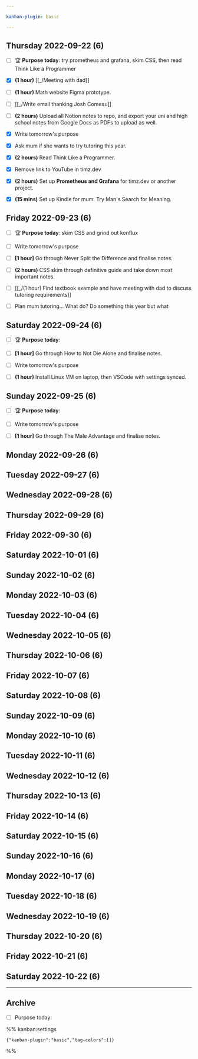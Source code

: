 ```yaml
---

kanban-plugin: basic

---
```


## Thursday 2022-09-22 (6)

- [ ] 🏆 **Purpose today**: try prometheus and grafana, skim CSS, then read Think Like a Programmer
- [x] **(1 hour)** [[_/Meeting with dad]]
- [ ] **(1 hour)** Math website Figma prototype.
- [ ] [[_/Write email thanking Josh Comeau]]
- [ ] **(2 hours)** Upload all Notion notes to repo, and export your uni and high school notes from Google Docs as PDFs to upload as well.
- [x] Write tomorrow's purpose
- [x] Ask mum if she wants to try tutoring this year.
- [x] **(2 hours)** Read Think Like a Programmer.
- [x] Remove link to YouTube in timz.dev
- [x] **(2 hours)** Set up **Prometheus and Grafana** for timz.dev or another project.
- [x] **(15 mins)** Set up Kindle for mum. Try Man's Search for Meaning.


## Friday 2022-09-23 (6)

- [ ] 🏆 **Purpose today**: skim CSS and grind out konflux
- [ ] Write tomorrow's purpose
- [ ] **[1 hour]** Go through Never Split the Difference and finalise notes.
- [ ] **(2 hours)** CSS skim through definitive guide and take down most important notes.
- [ ] [[_/(1 hour) Find textbook example and have meeting with dad to discuss tutoring requirements]]
- [ ] Plan mum tutoring... What do? Do something this year but what


## Saturday 2022-09-24 (6)

- [ ] 🏆 **Purpose today**:
- [ ] **[1 hour]** Go through How to Not Die Alone and finalise notes.
- [ ] Write tomorrow's purpose
- [ ] **(1 hour)** Install Linux VM on laptop, then VSCode with settings synced.


## Sunday 2022-09-25 (6)

- [ ] 🏆 **Purpose today**:
- [ ] Write tomorrow's purpose
- [ ] **[1 hour]** Go through The Male Advantage and finalise notes.


## Monday 2022-09-26 (6)



## Tuesday 2022-09-27 (6)



## Wednesday 2022-09-28 (6)



## Thursday 2022-09-29 (6)



## Friday 2022-09-30 (6)



## Saturday 2022-10-01 (6)



## Sunday 2022-10-02 (6)



## Monday 2022-10-03 (6)



## Tuesday 2022-10-04 (6)



## Wednesday 2022-10-05 (6)



## Thursday 2022-10-06 (6)



## Friday 2022-10-07 (6)



## Saturday 2022-10-08 (6)



## Sunday 2022-10-09 (6)



## Monday 2022-10-10 (6)



## Tuesday 2022-10-11 (6)



## Wednesday 2022-10-12 (6)



## Thursday 2022-10-13 (6)



## Friday 2022-10-14 (6)



## Saturday 2022-10-15 (6)



## Sunday 2022-10-16 (6)



## Monday 2022-10-17 (6)



## Tuesday 2022-10-18 (6)



## Wednesday 2022-10-19 (6)



## Thursday 2022-10-20 (6)



## Friday 2022-10-21 (6)



## Saturday 2022-10-22 (6)



***

## Archive

- [ ] Purpose today:

%% kanban:settings
```
{"kanban-plugin":"basic","tag-colors":[]}
```
%%